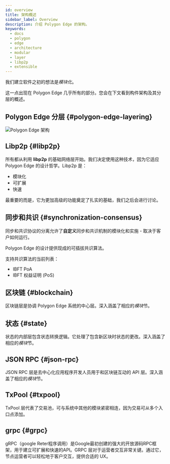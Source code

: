 ```yaml
---
id: overview
title: 架构概述
sidebar_label: Overview
description: 介绍 Polygon Edge 的架构。
keywords:
  - docs
  - polygon
  - edge
  - architecture
  - modular
  - layer
  - libp2p
  - extensible
---
```


我们建立软件之初的想法是*模块化*。

这一点出现在 Polygon Edge 几乎所有的部分。您会在下文看到构件架构及其分层的概述。

## Polygon Edge 分层 {#polygon-edge-layering}

![Polygon Edge 架构](/img/edge/Architecture.jpg)

## Libp2p {#libp2p}

所有都从利用 **libp2p** 的基础网络层开始。我们决定使用这种技术，因为它适应 Polygon Edge 的设计哲学。Libp2p 是：

- 模块化
- 可扩展
- 快速

最重要的而是，它为更加高级的功能奠定了扎实的基础，我们之后会进行讨论。


## 同步和共识 {#synchronization-consensus}
同步和共识协议的分离允许了**自定义**同步和共识机制的模块化和实施 - 取决于客户如何运行。

Polygon Edge 的设计提供现成的可插拔共识算法。

支持共识算法的当前列表：

* IBFT PoA
* IBFT 权益证明 (PoS)

## 区块链 {#blockchain}
区块链层是协调 Polygon Edge 系统的中心层。深入涵盖了相应的*模块*节。

## 状态 {#state}
状态的内部层包含状态转换逻辑。它处理了包含新区块时状态的更改。深入涵盖了相应的*模块*节。

## JSON RPC {#json-rpc}
JSON RPC 层是去中心化应用程序开发人员用于和区块链互动的 API 层。深入涵盖了相应的*模块*节。

## TxPool {#txpool}
TxPool 层代表了交易池，可与系统中其他的模块紧密相连，因为交易可从多个入口点添加。

## grpc {#grpc}
gRPC（google Reter程序调用）是Google最初创建的强大的开放源码RPC框架，用于建立可扩展和快速的API。GRPC 层对于运营者交互非常关键。通过它，节点运营者可以轻松地于客户交互，提供合适的 UX。
